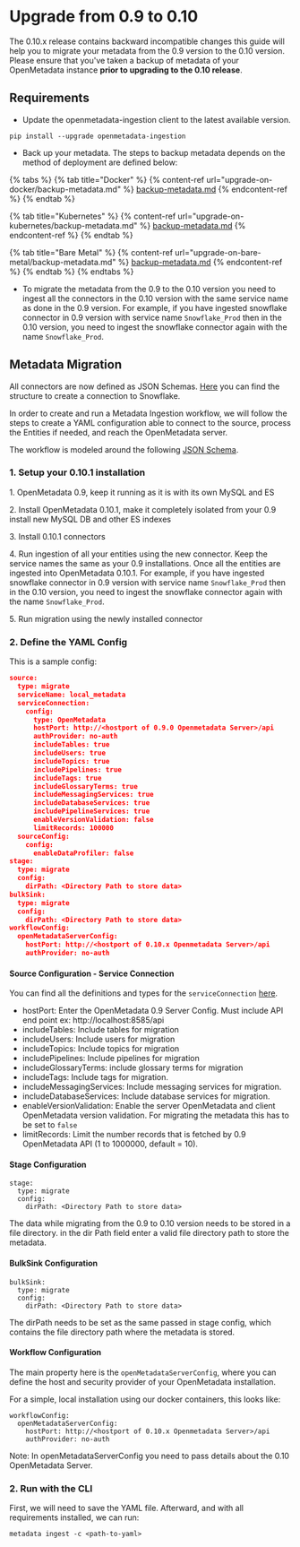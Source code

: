 # Upgrade from 0.9 to 0.10

The 0.10.x release contains backward incompatible changes this guide will help you to migrate your metadata from the 0.9 version to the 0.10 version. Please ensure that you've taken a backup of metadata of your OpenMetadata instance **prior to upgrading to the 0.10 release**.

## Requirements

* Update the openmetadata-ingestion client to the latest available version.

```
pip install --upgrade openmetadata-ingestion
```

* Back up your metadata. The steps to backup metadata depends on the method of deployment are defined below:

{% tabs %}
{% tab title="Docker" %}
{% content-ref url="upgrade-on-docker/backup-metadata.md" %}
[backup-metadata.md](upgrade-on-docker/backup-metadata.md)
{% endcontent-ref %}
{% endtab %}

{% tab title="Kubernetes" %}
{% content-ref url="upgrade-on-kubernetes/backup-metadata.md" %}
[backup-metadata.md](upgrade-on-kubernetes/backup-metadata.md)
{% endcontent-ref %}
{% endtab %}

{% tab title="Bare Metal" %}
{% content-ref url="upgrade-on-bare-metal/backup-metadata.md" %}
[backup-metadata.md](upgrade-on-bare-metal/backup-metadata.md)
{% endcontent-ref %}
{% endtab %}
{% endtabs %}

* To migrate the metadata from the 0.9 to the 0.10 version you need to ingest all the connectors in the 0.10 version with the same service name as done in the 0.9 version. For example, if you have ingested snowflake connector in 0.9 version with service name `Snowflake_Prod` then in the 0.10 version, you need to ingest the snowflake connector again with the name `Snowflake_Prod`.

## Metadata Migration <a href="#requirements" id="requirements"></a>

All connectors are now defined as JSON Schemas. [Here](https://github.com/open-metadata/OpenMetadata/blob/main/catalog-rest-service/src/main/resources/json/schema/entity/services/connections/metadata/openMetadataConnection.json) you can find the structure to create a connection to Snowflake.

In order to create and run a Metadata Ingestion workflow, we will follow the steps to create a YAML configuration able to connect to the source, process the Entities if needed, and reach the OpenMetadata server.

The workflow is modeled around the following [JSON Schema](https://github.com/open-metadata/OpenMetadata/blob/main/catalog-rest-service/src/main/resources/json/schema/metadataIngestion/workflow.json).

### 1.  Setup your 0.10.1 installation

&#x20;  1\. OpenMetadata 0.9, keep it running as it is with its own MySQL and ES

&#x20;  2\. Install OpenMetadata 0.10.1, make it completely isolated from your 0.9 install new MySQL DB and other ES indexes

&#x20;  3\. Install 0.10.1 connectors

&#x20;  4\. Run ingestion of all your entities using the new connector. Keep the service names the same as your 0.9 installations. Once all the entities are ingested into OpenMetadata 0.10.1.  For example, if you have ingested snowflake connector in 0.9 version with service name `Snowflake_Prod` then in the 0.10 version, you need to ingest the snowflake connector again with the name `Snowflake_Prod`.

&#x20; 5\. Run migration using the newly installed connector

### 2. Define the YAML Config

This is a sample config:

```json
source:
  type: migrate
  serviceName: local_metadata
  serviceConnection:
    config:
      type: OpenMetadata
      hostPort: http://<hostport of 0.9.0 Openmetadata Server>/api
      authProvider: no-auth
      includeTables: true
      includeUsers: true
      includeTopics: true
      includePipelines: true
      includeTags: true
      includeGlossaryTerms: true
      includeMessagingServices: true
      includeDatabaseServices: true
      includePipelineServices: true
      enableVersionValidation: false
      limitRecords: 100000
  sourceConfig:
    config:
      enableDataProfiler: false
stage:
  type: migrate
  config:
    dirPath: <Directory Path to store data>
bulkSink:
  type: migrate
  config:
    dirPath: <Directory Path to store data>
workflowConfig:
  openMetadataServerConfig:
    hostPort: http://<hostport of 0.10.x Openmetadata Server>/api
    authProvider: no-auth
```

#### Source Configuration - Service Connection

You can find all the definitions and types for the `serviceConnection` [here](https://github.com/open-metadata/OpenMetadata/blob/main/catalog-rest-service/src/main/resources/json/schema/entity/services/connections/database/clickhouseConnection.json).

* hostPort: Enter the OpenMetadata 0.9 Server Config. Must include API end point ex: http://localhost:8585/api
* includeTables: Include tables for migration
* includeUsers: Include users for migration
* includeTopics: Include topics for migration
* includePipelines: Include pipelines for migration
* includeGlossaryTerms: include glossary terms for migration
* includeTags: Include tags for migration.
* includeMessagingServices: Include messaging services for migration.
* includeDatabaseServices: Include database services for migration.
* enableVersionValidation: Enable the server OpenMetadata and client OpenMetadata version validation. For migrating the metadata this has to be set to `false`
* limitRecords: Limit the number records that is fetched by 0.9 OpenMetadata API (1 to 1000000, default = 10).

#### Stage Configuration

```
stage:
  type: migrate
  config:
    dirPath: <Directory Path to store data>
```

The data while migrating from the 0.9 to 0.10 version needs to be stored in a file directory. in the dir Path field enter a valid file directory path to store the metadata.&#x20;

#### BulkSink Configuration

```
bulkSink:
  type: migrate
  config:
    dirPath: <Directory Path to store data>
```

The dirPath needs to be set as the same passed in stage config, which contains the file directory path where the metadata is stored.

#### Workflow Configuration

The main property here is the `openMetadataServerConfig`, where you can define the host and security provider of your OpenMetadata installation.

For a simple, local installation using our docker containers, this looks like:

```
workflowConfig:
  openMetadataServerConfig:
    hostPort: http://<hostport of 0.10.x Openmetadata Server>/api
    authProvider: no-auth
```

Note: In openMetadataServerConfig you need to pass details about the 0.10 OpenMetadata Server.

### 2. Run with the CLI

First, we will need to save the YAML file. Afterward, and with all requirements installed, we can run:

```
metadata ingest -c <path-to-yaml>
```
